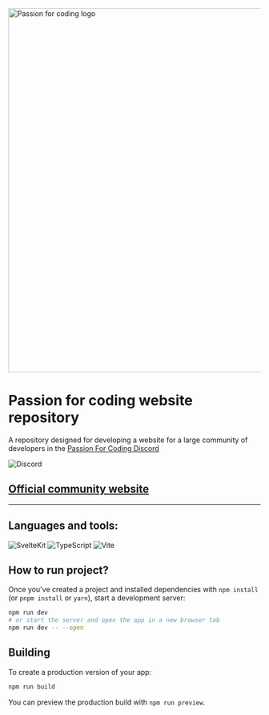 <a href='https://discord.gg/passion-for-coding'>
    <img src='https://i.ibb.co/hWh9kHM/README-banner.png' alt='Passion for coding logo' width='726'>
</a>

# Passion for coding website repository

A repository designed for developing a website for a large community of developers in
the <a href ='https://discord.gg/passion-for-coding'>Passion For Coding Discord</a>

<!-- Добавить вывод онлайна дс -->

![Discord](https://img.shields.io/badge/Online-100-333247?labelColor=333247&style=for-the-badge&logo=discord)

<a href='https://pfc.dev'>
  <h2>
    Official community website
  </h2>
</a>

---

## Languages and tools:

![SvelteKit](https://img.shields.io/badge/SvelteKit-333247?style=for-the-badge&logo=svelte)
![TypeScript](https://img.shields.io/badge/TypeScript-333247?style=for-the-badge&logo=typescript)
![Vite](https://img.shields.io/badge/Vite-333247?style=for-the-badge&logo=vite)

## How to run project?

Once you've created a project and installed dependencies with `npm install` (or `pnpm install` or `yarn`), start a
development server:

```bash
npm run dev
# or start the server and open the app in a new browser tab
npm run dev -- --open
```

## Building

To create a production version of your app:

```bash
npm run build
```

You can preview the production build with `npm run preview`.

[//]: # "## Developers"
[//]: # "- [sFiFty](https://github.com/sFiFty)"
[//]: # "- [Tirimar](https://github.com/Tirimar)"
[//]: # " - [dreycat](https://github.com/dreycat)"
[//]: # "## License"

<!-- Написать что-то о лицензии -->
<!-- Написать инструкцию как добавить что-то(линтеры, пулл реквесты и тд) -->
